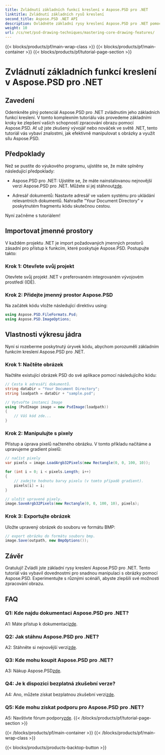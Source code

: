 ```yaml
---
title: Zvládnutí základních funkcí kreslení v Aspose.PSD pro .NET
linktitle: Zvládnutí základních rysů kreslení
second_title: Aspose.PSD .NET API
description: Ovládněte základní rysy kreslení Aspose.PSD pro .NET pomocí našeho podrobného návodu. Vylepšete dovednosti zpracování obrazu bez námahy.
weight: 10
url: /cs/net/psd-drawing-techniques/mastering-core-drawing-features/
---
```


{{< blocks/products/pf/main-wrap-class >}}
{{< blocks/products/pf/main-container >}}
{{< blocks/products/pf/tutorial-page-section >}}

# Zvládnutí základních funkcí kreslení v Aspose.PSD pro .NET

## Zavedení

Odemkněte plný potenciál Aspose.PSD pro .NET zvládnutím jeho základních funkcí kreslení. V tomto komplexním tutoriálu vás provedeme základními kroky ke zlepšení vašich schopností zpracování obrazu pomocí Aspose.PSD. Ať už jste zkušený vývojář nebo nováček ve světě .NET, tento tutoriál vás vybaví znalostmi, jak efektivně manipulovat s obrázky a využít sílu Aspose.PSD.

## Předpoklady

Než se pustíte do výukového programu, ujistěte se, že máte splněny následující předpoklady:

-  Aspose.PSD pro .NET: Ujistěte se, že máte nainstalovanou nejnovější verzi Aspose.PSD pro .NET. Můžete si jej stáhnout[zde](https://releases.aspose.com/psd/net/).

- Adresář dokumentů: Nastavte adresář ve vašem systému pro ukládání relevantních dokumentů. Nahraďte "Your Document Directory" v poskytnutém fragmentu kódu skutečnou cestou.

Nyní začněme s tutoriálem!

## Importovat jmenné prostory

V každém projektu .NET je import požadovaných jmenných prostorů zásadní pro přístup k funkcím, které poskytuje Aspose.PSD. Postupujte takto:

### Krok 1: Otevřete svůj projekt

Otevřete svůj projekt .NET v preferovaném integrovaném vývojovém prostředí (IDE).

### Krok 2: Přidejte jmenný prostor Aspose.PSD

Na začátek kódu vložte následující direktivu using:

```csharp
using Aspose.PSD.FileFormats.Psd;
using Aspose.PSD.ImageOptions;
```

## Vlastnosti výkresu jádra

Nyní si rozeberme poskytnutý úryvek kódu, abychom porozuměli základním funkcím kreslení Aspose.PSD pro .NET.

### Krok 1: Načtěte obrázek

Načtěte existující obrázek PSD do své aplikace pomocí následujícího kódu:

```csharp
// Cesta k adresáři dokumentů.
string dataDir = "Your Document Directory";
string loadpath = dataDir + "sample.psd";

// Vytvořte instanci Image
using (PsdImage image = new PsdImage(loadpath))
{
    // Váš kód zde...
}
```

### Krok 2: Manipulujte s pixely

Přístup a úprava pixelů načteného obrázku. V tomto příkladu načítáme a upravujeme gradient pixelů:

```csharp
// načíst pixely
var pixels = image.LoadArgb32Pixels(new Rectangle(0, 0, 100, 10));

for (int i = 0; i < pixels.Length; i++)
{
    // zadejte hodnotu barvy pixelu (v tomto případě gradient).
    pixels[i] = i;
}

// uložit upravené pixely.
image.SaveArgb32Pixels(new Rectangle(0, 0, 100, 10), pixels);
```

### Krok 3: Exportujte obrázek

Uložte upravený obrázek do souboru ve formátu BMP:

```csharp
// export obrázku do formátu souboru bmp.
image.Save(outpath, new BmpOptions());
```

## Závěr

Gratuluji! Zvládli jste základní rysy kreslení Aspose.PSD pro .NET. Tento tutoriál vás vybavil dovednostmi pro snadnou manipulaci s obrázky pomocí Aspose.PSD. Experimentujte s různými scénáři, abyste zlepšili své možnosti zpracování obrazu.

## FAQ

### Q1: Kde najdu dokumentaci Aspose.PSD pro .NET?

 A1: Máte přístup k dokumentaci[zde](https://reference.aspose.com/psd/net/).

### Q2: Jak stáhnu Aspose.PSD pro .NET?

 A2: Stáhněte si nejnovější verzi[zde](https://releases.aspose.com/psd/net/).

### Q3: Kde mohu koupit Aspose.PSD pro .NET?

 A3: Nákup Aspose.PSD[zde](https://purchase.aspose.com/buy).

### Q4: Je k dispozici bezplatná zkušební verze?

 A4: Ano, můžete získat bezplatnou zkušební verzi[zde](https://releases.aspose.com/).

### Q5: Kde mohu získat podporu pro Aspose.PSD pro .NET?

 A5: Navštivte fórum podpory[zde](https://forum.aspose.com/c/psd/34).
{{< /blocks/products/pf/tutorial-page-section >}}

{{< /blocks/products/pf/main-container >}}
{{< /blocks/products/pf/main-wrap-class >}}

{{< blocks/products/products-backtop-button >}}
